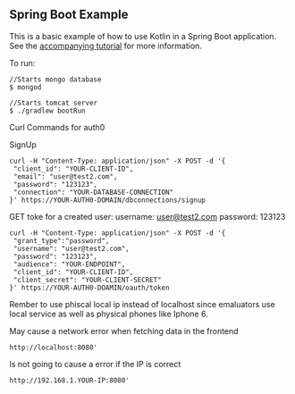 ## Spring Boot Example

This is a basic example of how to use Kotlin in a Spring Boot application. See the [accompanying tutorial](http://kotlinlang.org/docs/tutorials/spring-boot-restful.html)
for more information.

To run:

```
//Starts mongo database
$ mongod

//Starts tomcat server
$ ./gradlew bootRun
```

Curl Commands for auth0


SignUp
```
curl -H "Content-Type: application/json" -X POST -d '{
 "client_id": "YOUR-CLIENT-ID",
 "email": "user@test2.com",   
 "password": "123123",
 "connection": "YOUR-DATABASE-CONNECTION"
}' https://YOUR-AUTH0-DOMAIN/dbconnections/signup
```

GET toke for a created user:
username: user@test2.com
password: 123123
```
curl -H "Content-Type: application/json" -X POST -d '{
 "grant_type":"password",
 "username": "user@test2.com",
 "password": "123123",
 "audience": "YOUR-ENDPOINT",
 "client_id": "YOUR-CLIENT-ID",
 "client_secret": "YOUR-CLIENT-SECRET"
}' https://YOUR-AUTH0-DOAMIN/oauth/token
```

Rember to use phiscal local ip instead of 
localhost since emaluators use local service as well as physical
phones like Iphone 6.

May cause a network error when fetching data in the frontend
```
http://localhost:8080'
```

Is not going to cause a error if the IP is correct
```
http://192.168.1.YOUR-IP:8080'
```